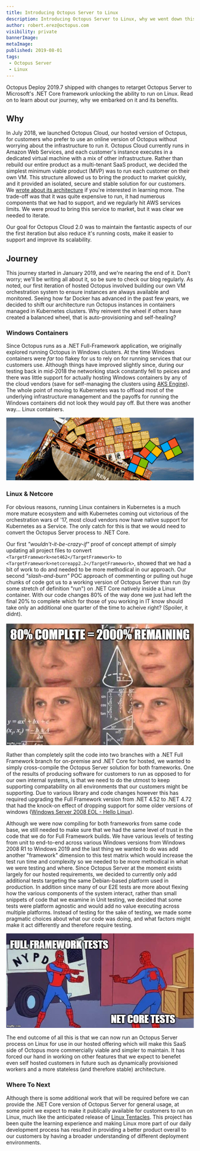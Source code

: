 ```yaml
---
title: Introducing Octopus Server to Linux
description: Introducing Octopus Server to Linux, why we went down this path and its benefits. 
author: robert.erez@octopus.com
visibility: private
bannerImage: 
metaImage: 
published: 2019-08-01
tags:
 - Octopus Server
 - Linux
---
```


Octopus Deploy 2019.7 shipped with changes to retarget Octopus Server to Microsoft's .NET Core framework unlocking the ability to run on Linux. Read on to learn about our journey, why we embarked on it and its benefits. 

## Why

In July 2018, we launched Octopus Cloud, our hosted version of Octopus, for customers who prefer to use an online version of Octopus without worrying about the infrastructure to run it. Octopus Cloud currently runs in Amazon Web Services, and each customer's instance executes in a dedicated virtual machine with a mix of other infrastructure. Rather than rebuild our entire product as a multi-tenant SaaS product, we decided the simplest minimum viable product (MVP) was to run each customer on their own VM. This structure allowed us to bring the product to market quickly, and it provided an isolated, secure and stable solution for our customers. We [wrote about its architecture](https://octopus.com/blog/building-the-octopus-cloud-in-aws) if you're interested in learning more. The trade-off was that it was quite expensive to run, it had numerous components that we had to support, and we regularly hit AWS services limits. We were proud to bring this service to market, but it was clear we needed to iterate. 

Our goal for Octopus Cloud 2.0 was to maintain the fantastic aspects of our the first iteration but also reduce it's running costs, make it easier to support and improve its scalability. 

## Journey

This journey started in January 2019, and we're nearing the end of it. Don't worry; we'll be writing all about it, so be sure to check our blog regularly. As noted, our first iteration of hosted Octopus involved building our own VM orchestration system to ensure instances are always available and monitored. Seeing how far Docker has advanced in the past few years, we decided to shift our architecture run Octopus instances in containers managed in Kubernetes clusters. Why reinvent the wheel if others have created a balanced wheel, that is auto-provisioning and self-healing?

### Windows Containers
Since Octopus runs as a .NET Full-Framework application, we originally explored running Octopus in Windows clusters. At the time Windows containers were _far_ too flakey for us to rely on for running services that our customers use. Although things have improved slightly since, during our testing back in mid-2018 the networking stack constantly fell to peices and there was little support for actually hosting Windows containers by any of the cloud vendors (save for self-managing the clusters using [AKS Engine](https://github.com/Azure/aks-engine)). The whole point of moving to Kubernetes was to offload most of the underlying infrastructure management and the payoffs for running the Windows containers did not look they would pay off. But there was another way... Linux containers.

![](ship.png)

### Linux & Netcore
For obvious reasons, running Linux containers in Kubernetes is a much more mature ecosystem and with Kubernetes coming out victorious of the orchestration wars of '17, most cloud vendors now have native support for Kubernetes as a Service. The only catch for this is that we would need to convert the Octopus Server process to .NET Core.

Our first _"wouldn't-it-be-crazy-if"_ proof of concept attempt of simply updating all project files to convert `<TargetFramework>net462</TargetFramework>` to `<TargetFramework>netcoreapp2.2</TargetFramework>`, showed that we had a bit of work to do and needed to be more methodical in our approach. Our second _"slash-and-burn"_ POC approach of commenting or pulling out huge chunks of code got us to a working version of Octopus Server than run (by some stretch of definition "run") on .NET Core natively inside a Linux container. With our code changes 80% of the way done we just had left the final 20% to complete which for those of you working in IT know should take only an additional one quarter of the time to acheive right? (Spoiler, it didnt).

![](effort.jpg)

Rather than completely split the code into two branches with a .NET Full Framework branch for on-premise and .NET Core for hosted, we wanted to simply cross-compile the Octopus Server solution for both frameworks. One of the results of producing software for customers to run as opposed to for our own internal systems, is that we need to do the utmost to keep supporting compatability on all environments that our customers might be supporting. Due to various library and code changes however this has required upgrading the Full Framework version from .NET 4.52 to .NET 4.72 that had the knock-on effect of dropping support for some older versions of windows  ([Windows Server 2008 EOL - Hello Linux](https://octopus.com/blog/windows-server-2008-eol-hello-linux)). 

Although we were now compiling for both frameworks from same code base, we still needed to make sure that we had the same level of trust in the code that we do for Full Framework builds. We have various levels of testing from unit to end-to-end across various Windows versions from Windows 2008 R1 to Windows 2019 and the last thing we wanted to do was add another "framework" dimension to this test matrix which would increase the test run time and complexity so we needed to be more methodical in what we were testing and where. Since Octopus Server at the moment exists largely for our hosted requirements, we decided to currently only add additional tests targeting the same Debian-based platform used in production. In addition since many of our E2E tests are more about flexing how the various components of the system interact, rather than small snippets of code that we examine in Unit testing, we decided that some tests were platform agnostic and would add no value executing across multiple platforms. Instead of testing for the sake of testing, we made some pragmatic choices about what our code was doing, and what factors might make it act differently and therefore require testing.

![](tests.png)

The end outcome of all this is that we can now run an Octopus Server process on Linux for use in our hosted offering which will make this SaaS side of Octopus more commercially viable and simpler to maintain. It has forced our hand in working on other features that we expect to benefet even self hosted customers in future such as dynamically provisioned workers and a more stateless (and therefore stable) architecture.

### Where To Next
Although there is some additional work that will be required before we can provide the .NET Core version of Octopus Server for general usage, at some point we expect to make it publically available for customers to run on Linux, much like the anticipated release of [Linux Tentacles](https://octopus.com/blog/tentacle-on-linux). This project has been quite the learning experience and making Linux more part of our daily development process has resulted in providing a better product overall to our customers by having a broader understanding of different deployment environments. 